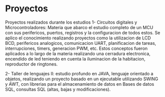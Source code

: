 # Proyectos
Proyectos realizados durante los estudios
1- Circuitos digitales y Microcontroladores: Materia que abarco el estudio completo de un MCU con sus perifericos, puertos, registros y la configuracion de todos estos. Se aplico el conocimiento realizando proyectos como la utilizacion de LCD BCD, perifericos analogicos, comunicacion UART,
 planificacion de tareas, interrupciones, timers, generacion PWM, etc. Estos conceptos fueron aplicados a lo largo de la materia realizando una cerradura electronica, encendido de led teniendo en cuenta la iluminacion de la habitacion, reproductor de ringtones.

2- Taller de lenguajes II: estudio profundo en JAVA, lenguaje orientado a objetos, realizando un proyecto basado en un ejecutable utilizando SWING y AWT, con librerias para el almacenamiento de datos en Bases de datos SQL, consultas SQL (altas, bajas y modificaciones).

